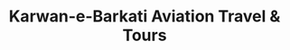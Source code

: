 ---
title: "Karwan-e-Barkati Aviation Travel & Tours"
url: /karachi/karwan-e-barkati-aviation-travel-und-tours/
shop: Reisebüro
---